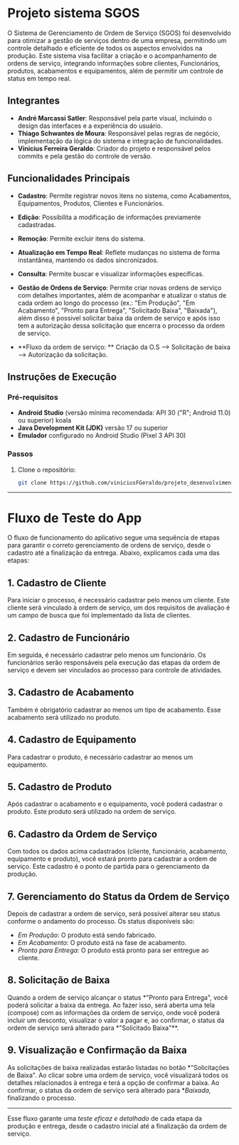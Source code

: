 # Projeto sistema SGOS

O Sistema de Gerenciamento de Ordem de Serviço (SGOS) foi desenvolvido
para otimizar a gestão de serviços dentro de uma empresa, permitindo um controle
detalhado e eficiente de todos os aspectos envolvidos na produção. Este sistema
visa facilitar a criação e o acompanhamento de ordens de serviço, integrando
informações sobre clientes, Funcionários, produtos, acabamentos e equipamentos, além de permitir um controle de status em tempo real.


## Integrantes  
- **André Marcassi Satler**: Responsável pela parte visual, incluindo o design das interfaces e a experiência do usuário.  
- **Thiago Schwantes de Moura**: Responsável pelas regras de negócio, implementação da lógica do sistema e integração de funcionalidades.  
- **Vinicius Ferreira Geraldo**: Criador do projeto e responsável pelos commits e pela gestão do controle de versão.  

## Funcionalidades Principais  
- **Cadastro**: Permite registrar novos itens no sistema, como Acabamentos, Equipamentos, Produtos, Clientes e Funcionários.
- **Edição**: Possibilita a modificação de informações previamente cadastradas. 
- **Remoção**: Permite excluir itens do sistema.  
- **Atualização em Tempo Real**: Reflete mudanças no sistema de forma instantânea, mantendo os dados sincronizados.  
- **Consulta**: Permite buscar e visualizar informações específicas.
- **Gestão de Ordens de Serviço**: Permite criar novas ordens de serviço com detalhes importantes, 
além de acompanhar e atualizar o status de cada ordem ao longo do processo
(ex.: "Em Produção", "Em Acabamento", "Pronto para Entrega", "Solicitado Baixa", "Baixada"), 
além disso é possivel solicitar baixa da ordem de serviço 
e após isso tem a autorização dessa solicitação que encerra o processo da ordem de serviço.

- **Fluxo da ordem de serviço: **
Criação da O.S --> Solicitação de baixa --> Autorização da solicitação.

## Instruções de Execução  

### Pré-requisitos  
- **Android Studio** (versão mínima recomendada: API 30 ("R"; Android 11.0) ou superior) koala
- **Java Development Kit (JDK)** versão 17 ou superior
- **Emulador** configurado no Android Studio (Pixel 3 API 30)

### Passos  
1. Clone o repositório:  
   ```bash
   git clone https://github.com/viniciusFGeraldo/projeto_desenvolvimentoAndroid.git
---
# Fluxo de Teste do App

O fluxo de funcionamento do aplicativo segue uma sequência de etapas para garantir o correto gerenciamento de ordens de serviço, desde o cadastro até a finalização da entrega. Abaixo, explicamos cada uma das etapas:

## 1. Cadastro de Cliente
Para iniciar o processo, é necessário cadastrar pelo menos um cliente. Este cliente será vinculado à ordem de serviço, um dos requisitos de avaliação é um campo de busca que foi implementado da lista de clientes.

## 2. Cadastro de Funcionário
Em seguida, é necessário cadastrar pelo menos um funcionário. Os funcionários serão responsáveis pela execução das etapas da ordem de serviço e devem ser vinculados ao processo para controle de atividades.

## 3. Cadastro de Acabamento
Também é obrigatório cadastrar ao menos um tipo de acabamento. Esse acabamento será utilizado no produto.

## 4. Cadastro de Equipamento
Para cadastrar o produto, é necessário cadastrar ao menos um equipamento.

## 5. Cadastro de Produto
Após cadastrar o acabamento e o equipamento, você poderá cadastrar o produto. Este produto será utilizado na ordem de serviço.

## 6. Cadastro da Ordem de Serviço
Com todos os dados acima cadastrados (cliente, funcionário, acabamento, equipamento e produto), você estará pronto para cadastrar a ordem de serviço. Este cadastro é o ponto de partida para o gerenciamento da produção.

## 7. Gerenciamento do Status da Ordem de Serviço
Depois de cadastrar a ordem de serviço, será possível alterar seu status conforme o andamento do processo. Os status disponíveis são:

- *Em Produção*: O produto está sendo fabricado.
- *Em Acabamento*: O produto está na fase de acabamento.
- *Pronto para Entrega*: O produto está pronto para ser entregue ao cliente.

## 8. Solicitação de Baixa
Quando a ordem de serviço alcançar o status *"Pronto para Entrega", você poderá solicitar a baixa da entrega. Ao fazer isso, será aberta uma tela (compose) com as informações da ordem de serviço, onde você poderá incluir um desconto, visualizar o valor a pagar e, ao confirmar, o status da ordem de serviço será alterado para *"Solicitado Baixa"**.

## 9. Visualização e Confirmação da Baixa
As solicitações de baixa realizadas estarão listadas no botão *"Solicitações de Baixa". Ao clicar sobre uma ordem de serviço, você visualizará todos os detalhes relacionados à entrega e terá a opção de confirmar a baixa. Ao confirmar, o status da ordem de serviço será alterado para **Baixada*, finalizando o processo.

---

Esse fluxo garante uma *teste eficaz e detalhado* de cada etapa da produção e entrega, desde o cadastro inicial até a finalização da ordem de serviço.
